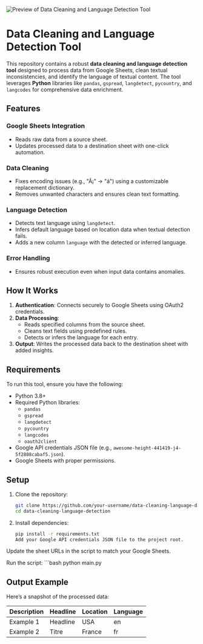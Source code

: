 ![Preview of Data Cleaning and Language Detection Tool](assets/Clean_Data.jpg)

# Data Cleaning and Language Detection Tool

This repository contains a robust **data cleaning and language detection tool** designed to process data from Google Sheets, clean textual inconsistencies, and identify the language of textual content. The tool leverages **Python** libraries like `pandas`, `gspread`, `langdetect`, `pycountry`, and `langcodes` for comprehensive data enrichment.

## Features

### Google Sheets Integration
- Reads raw data from a source sheet.
- Updates processed data to a destination sheet with one-click automation.

### Data Cleaning
- Fixes encoding issues (e.g., "Ã¡" → "á") using a customizable replacement dictionary.
- Removes unwanted characters and ensures clean text formatting.

### Language Detection
- Detects text language using `langdetect`.
- Infers default language based on location data when textual detection fails.
- Adds a new column `language` with the detected or inferred language.

### Error Handling
- Ensures robust execution even when input data contains anomalies.

## How It Works

1. **Authentication**: Connects securely to Google Sheets using OAuth2 credentials.
2. **Data Processing**:
   - Reads specified columns from the source sheet.
   - Cleans text fields using predefined rules.
   - Detects or infers the language for each entry.
3. **Output**: Writes the processed data back to the destination sheet with added insights.

## Requirements

To run this tool, ensure you have the following:

- Python 3.8+
- Required Python libraries:
  - `pandas`
  - `gspread`
  - `langdetect`
  - `pycountry`
  - `langcodes`
  - `oauth2client`
- Google API credentials JSON file (e.g., `awesome-height-441419-j4-5f2808cabaf5.json`).
- Google Sheets with proper permissions.

## Setup

1. Clone the repository:
   ```bash
   git clone https://github.com/your-username/data-cleaning-language-detection.git
   cd data-cleaning-language-detection

2. Install dependencies:
    ````bash
    pip install -r requirements.txt
    Add your Google API credentials JSON file to the project root.

Update the sheet URLs in the script to match your Google Sheets.

Run the script:
    ```bash
    python main.py
    
## Output Example

Here’s a snapshot of the processed data:

| Description | Headline | Location | Language |
|-------------|----------|----------|----------|
| Example 1   | Headline | USA      | en       |
| Example 2   | Titre    | France   | fr       |


